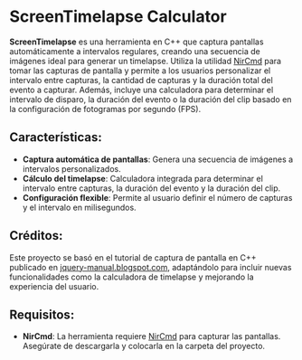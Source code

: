 # ScreenTimelapse Calculator

**ScreenTimelapse** es una herramienta en C++ que captura pantallas automáticamente a intervalos regulares, creando una secuencia de imágenes ideal para generar un timelapse. Utiliza la utilidad [NirCmd](http://www.nirsoft.net/utils/nircmd.html) para tomar las capturas de pantalla y permite a los usuarios personalizar el intervalo entre capturas, la cantidad de capturas y la duración total del evento a capturar. Además, incluye una calculadora para determinar el intervalo de disparo, la duración del evento o la duración del clip basado en la configuración de fotogramas por segundo (FPS).

## Características:
- **Captura automática de pantallas**: Genera una secuencia de imágenes a intervalos personalizados.
- **Cálculo del timelapse**: Calculadora integrada para determinar el intervalo entre capturas, la duración del evento y la duración del clip.
- **Configuración flexible**: Permite al usuario definir el número de capturas y el intervalo en milisegundos.

## Créditos:
Este proyecto se basó en el tutorial de captura de pantalla en C++ publicado en [jquery-manual.blogspot.com](https://jquery-manual.blogspot.com/2015/06/38-tutorial-de-c-en-espanol-screenshot.html), adaptándolo para incluir nuevas funcionalidades como la calculadora de timelapse y mejorando la experiencia del usuario.

## Requisitos:
- **NirCmd**: La herramienta requiere [NirCmd](http://www.nirsoft.net/utils/nircmd.html) para capturar las pantallas. Asegúrate de descargarla y colocarla en la carpeta del proyecto.

